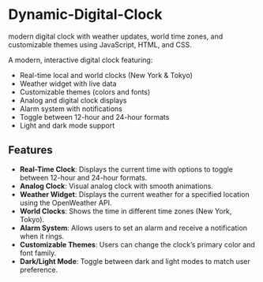 # Dynamic-Digital-Clock
 modern digital clock with weather updates, world time zones, and customizable themes using JavaScript, HTML, and CSS.

A modern, interactive digital clock featuring:
- Real-time local and world clocks (New York & Tokyo)
- Weather widget with live data
- Customizable themes (colors and fonts)
- Analog and digital clock displays
- Alarm system with notifications
- Toggle between 12-hour and 24-hour formats
- Light and dark mode support

## Features

- **Real-Time Clock**: Displays the current time with options to toggle between 12-hour and 24-hour formats.
- **Analog Clock**: Visual analog clock with smooth animations.
- **Weather Widget**: Displays the current weather for a specified location using the OpenWeather API.
- **World Clocks**: Shows the time in different time zones (New York, Tokyo).
- **Alarm System**: Allows users to set an alarm and receive a notification when it rings.
- **Customizable Themes**: Users can change the clock’s primary color and font family.
- **Dark/Light Mode**: Toggle between dark and light modes to match user preference.
